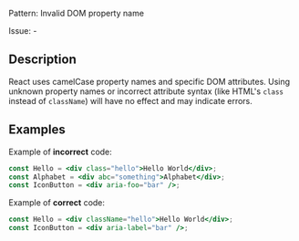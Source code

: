 Pattern: Invalid DOM property name

Issue: -

## Description

React uses camelCase property names and specific DOM attributes. Using unknown property names or incorrect attribute syntax (like HTML's `class` instead of `className`) will have no effect and may indicate errors.

## Examples

Example of **incorrect** code:
```jsx
const Hello = <div class="hello">Hello World</div>;
const Alphabet = <div abc="something">Alphabet</div>;
const IconButton = <div aria-foo="bar" />;
```

Example of **correct** code:
```jsx
const Hello = <div className="hello">Hello World</div>;
const IconButton = <div aria-label="bar" />;
```